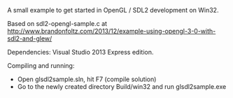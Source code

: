 A small example to get started in OpenGL / SDL2 development on Win32.

Based on sdl2-opengl-sample.c at http://www.brandonfoltz.com/2013/12/example-using-opengl-3-0-with-sdl2-and-glew/

Dependencies: Visual Studio 2013 Express edition.

Compiling and running:
- Open glsdl2sample.sln, hit F7 (compile solution)
- Go to the newly created directory Build/win32 and run glsdl2sample.exe


